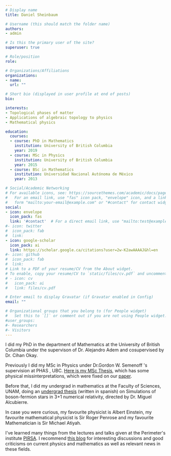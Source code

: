```yaml
---
# Display name
title: Daniel Sheinbaum

# Username (this should match the folder name)
authors:
- admin

# Is this the primary user of the site?
superuser: true

# Role/position
role: 

# Organizations/Affiliations
organizations:
- name: 
  url: ""

# Short bio (displayed in user profile at end of posts)
bio: 

interests:
- Topological phases of matter
- Applications of algebraic topology to physics
- Mathematical physics

education:
  courses:
  - course: PhD in Mathematics
    institution: University of British Columbia
    year: 2019
  - course: MSc in Physics
    institution: University of British Columbia
    year: 2015
  - course: BSc in Mathematics
    institution: Universidad Nacional Autónoma de México
    year: 2013

# Social/Academic Networking
# For available icons, see: https://sourcethemes.com/academic/docs/page-builder/#icons
#   For an email link, use "fas" icon pack, "envelope" icon, and a link in the
#   form "mailto:your-email@example.com" or "#contact" for contact widget.
social:
- icon: envelope
  icon_pack: fas
  link: '#contact'  # For a direct email link, use "mailto:test@example.org".
#- icon: twitter
#  icon_pack: fab
#  link: 
- icon: google-scholar
  icon_pack: ai
  link: https://scholar.google.ca/citations?user=2w-K2awAAAAJ&hl=en
#- icon: github
#  icon_pack: fab
#  link: 
# Link to a PDF of your resume/CV from the About widget.
# To enable, copy your resume/CV to `static/files/cv.pdf` and uncomment the lines below.
# - icon: cv
#   icon_pack: ai
#   link: files/cv.pdf

# Enter email to display Gravatar (if Gravatar enabled in Config)
email: ""

# Organizational groups that you belong to (for People widget)
#   Set this to `[]` or comment out if you are not using People widget.
#user_groups:
#- Researchers
#- Visitors
---
```


I did my PhD in the department of Mathematics at the University of British Columbia under the supervison of Dr. Alejandro Adem and cosupervised by Dr. Cihan Okay.

Previously I did my MSc in Physics under Dr.Gordon W. Semenoff 's supervision at PHAS , UBC. [Here is my MSc Thesis](https://open.library.ubc.ca/cIRcle/collections/ubctheses/24/items/1.0166503), which has some physical missinterpretations, which were fixed on our [paper](https://link.springer.com/article/10.1007/JHEP11(2016)083).

Before that, I did my undergrad in mathematics at the Faculty of Sciences, UNAM, doing an [undergrad thesis](132.248.9.195/ptd2013/mayo/0694342/Index.html) (written in spanish) on Simulations of boson-fermion stars in 3+1 numerical relativity, directed by Dr. Miguel Alcubierre.

In case you were curious, my favourite physicist is Albert Einstein, my favourite mathematical physicist is Sir Roger Penrose and my favourite Mathematician is Sir Michael Atiyah.

I've learned many things from the lectures and talks given at the Perimeter's institute [PIRSA](http://pirsa.org/). I recommend [this blog](https://www.math.columbia.edu/~woit/wordpress/) for interesting discussions and good criticisms on current physics and mathematics as well as relevant news in these fields.
